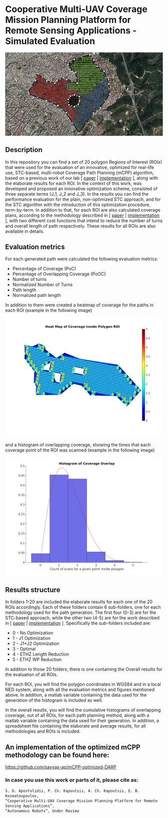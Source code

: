 # Cooperative Multi-UAV Coverage Mission Planning Platform for Remote Sensing Applications - Simulated Evaluation

![mCPP plan](paths.png)


## Description
In this repository you can find a set of 20 polygon Regions of Interest (ROIs) that were used for the evaluation of an
innovative, optimized for real-life use, STC-based, multi-robot Coverage Path Planning (mCPP) algorithm, based on a previous work of our lab [ [paper](http://kapoutsis.info/wp-content/uploads/2017/02/j3.pdf) | [implementation](https://github.com/athakapo/DARP) ], along with the
elaborate results for each ROI. In the context of this work, was developed and proposed an innovative optimization scheme,
consisted of three separate terms (J_1, J_2 and J_3). In the results you can find the performance evaluation for the plain,
non-optimized STC approach, and for the STC algorithm with the introduction of this optimization procedure, term-by-term.
In addition to that, for each ROI are also calculated coverage plans, according to the methodology described in
[ [paper](https://arxiv.org/abs/1907.09224) | [implementation](https://github.com/ethz-asl/polygon_coverage_planning) ], with two different cost
functions that intend to reduce the number of turns and overall length of path respectively. These results for all ROIs are also available
in details.


## Evaluation metrics
For each generated path were calculated the following evaluation metrics:

- Percentage of Coverage (PoC)
- Percentage of Overlapping Coverage (PoOC)
- Number of turns
- Normalized Number of Turns
- Path length
- Normalized path length

In addition to them were created a heatmap of coverage for the paths in each ROI (example in the following image)

![heatmap of coverage](HM.jpg)

and a histogram of overlapping coverage, showing the times that each coverage point of the ROI was scanned (example in the
following image)

![histogram of overlapping coverage](HOC.jpg)


## Results structure
In folders 1-20 are included the elaborate results for each one of the 20 ROIs accordingly. Each of these folders
contain 6 sub-folders, one for each methodology used for the path generation. The first four (0-3) are for the STC-based
approach, while the other two (4-5) are for the work described in [ [paper](https://arxiv.org/abs/1907.09224) | [implementation](https://github.com/ethz-asl/polygon_coverage_planning) ]. Specifically the sub-folders included are:

- 0 - No Optimization
- 1 - J1 Optimization
- 2 - J1+J2 Optimization
- 3 - Optimal
- 4 - ETHZ Length Reduction
- 5 - ETHZ WP Reduction

In addition to those 20 folders, there is one containing the Overall results for the evaluation of all ROIs.

For each ROI, you will find the polygon coordinates in WGS84 and in a local NED system, along with all the
evaluation metrics and figures mentioned above. In addition, a matlab variable containing the data used for the generation
of the histogram is included as well.

In the overall results, you will find the cumulative histograms of overlapping coverage, out of all ROIs, for each path
planning method, along with a matlab variable containing the data used for their generation. In addition, a spreadsheet
file containing the elaborate and average results, for all methodologies and ROIs is included.


## An implementation of the optimized mCPP methodology can be found here:

https://github.com/savvas-ap/mCPP-optimized-DARP


### In case you use this work or parts of it, please cite as:

```
S. D. Apostolidis, P. Ch. Kapoutsis, A. Ch. Kapoutsis, E. B. Kosmatoupoulos,
“Cooperative Multi-UAV Coverage Mission Planning Platform for Remote Sensing Applications”,
“Autonomous Robots”, Under Review
```
